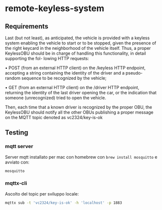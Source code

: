 # remote-keyless-system

## Requirements

Last (but not least), as anticipated, the vehicle is provided with a keyless
system enabling the vehicle to start or to be stopped, given the presence of
the right keycard in the neighborhood of the vehicle itself. Thus, a proper
KeylessOBU should be in charge of handling this functionality, in detail
supporting the fol- lowing HTTP requests:

• POST (from an external HTTP client) on the /keyless HTTP endpoint, accepting
a string containing the identity of the driver and a pseudo- random sequence to
be recognized by the vehicle;

• GET (from an external HTTP client) on the /driver HTTP endpoint, returning
the identity of the last driver opening the car, or the indication that someone
(unrecognized) tried to open the vehicle.

Then, each time that a known driver is recognized by the proper OBU, the
KeylessOBU should notify all the other OBUs publishing a proper message on the
MQTT topic denoted as vc2324/key-is-ok

## Testing

### mqtt server

Server mqtt installato per mac con homebrew con `brew install mosquitto` e avviato con:

```bash
mosquitto
```

### mqttx-cli

Ascolto del topic per sviluppo locale:

```bash
mqttx sub -t 'vc2324/key-is-ok' -h 'localhost' -p 1883
```
